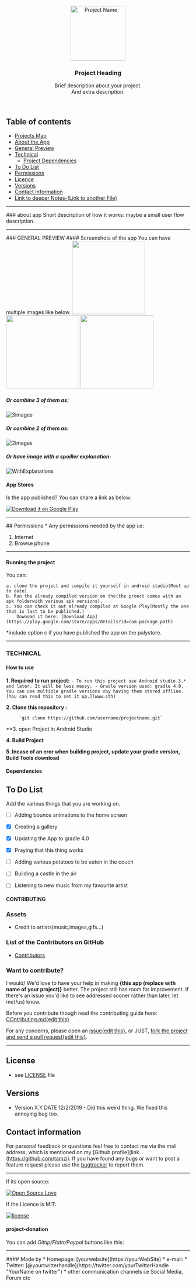 <p align="center">
  <a href="https://github.com/yourUserName/YourProjectName">
    <img src="#" alt="Project Name" width=150 height=150>
  </a>
  <h3 align="center">Project Heading</h3>

  <p align="center">
    Brief description about your project. <br>
   And extra description.
    <br>
    </p>
</p>

<br>

## Table of contents
- [Projects Map](#)
- [About the App](#)
- [General Preview](#)
- [Technical](#)
    - [Project Dependencies](#)
- [To Do List](#)
- [Permissions](#)
- [Licence](#)
- [Versions](#)
- [Contact Information](#)
- [Link to deeper Notes-(Link to another File)](#https://github.com/tamzi/ML4Mobile/blob/master/notes.md)



<hr>
### about app
Short description of how it works: maybe a small user flow description.

<hr>
### GENERAL PREVIEW
#### Screenshots of the app
You can have multiple images like below.

<img src="https://raw.githubusercontent.com/tamzi/ReadMe-MasterTemplates/master/android/images/1.jpg" width="200">
<img src="https://raw.githubusercontent.com/tamzi/ReadMe-MasterTemplates/master/android/images/2.jpg" width="200">
<img src="https://raw.githubusercontent.com/tamzi/ReadMe-MasterTemplates/master/android/images/3.jpg" width="200">

##### Or combine 3 of them as:
![3images](https://raw.githubusercontent.com/tamzi/ReadMe-MasterTemplates/master/android/images/3screens.jpg)

##### Or combine 2 of them as:
![2images](https://raw.githubusercontent.com/tamzi/ReadMe-MasterTemplates/master/android/images/2In1Mix.jpg)

##### Or have image with a spoiller explanation:
![WithExplanations](https://raw.githubusercontent.com/tamzi/ReadMe-MasterTemplates/master/android/images/withexplanations.jpg)


#### App Stores
Is the app published? You can share a link as below:

[![Download it on Google Play](https://raw.githubusercontent.com/tamzi/ReadMe-MasterTemplates/master/android/images/gplay.png)](https://play.google.com/store/apps/details?id=com.package.path)

<hr>
## Permissions
* Any permissions needed by the app i.e:

1. Internet
2. Browse phone

<hr>

#### Running the project
You can:

    a. clone the project and compile it yourself in android studio(Most up to date)
    b. Run the already compiled version on the(the proect comes with an apk folderwith various apk versions), 
    c. You can check it out already compiled at Google Play(Mostly the one that is last to be published.)
        Downoad it here: [Download App](https://play.google.com/store/apps/details?id=com.package.path)

*include option c if you have published the app on the palystore.
<hr>

### TECHNICAL

#### How to use

**1. Required to run project:**
       ` - To run this project use Android studio 3.* and later. It will be less messy.
         - Gradle version used: gradle 4.0. You can use multiple gradle versions vby having them stored offline. [You can read this to set it up.](www.sth)
        `

**2. Clone this repository :**
 
         `git clone https://github.com/username/projectname.git`
         
**3. open Project in Android Studio

**4. Build Project**

**5. Incase of an eror when building project, update your gradle version, Build Tools download**


#### Dependencies

## To Do List

Add the various things that you are working on.  

- [ ] Adding bounce animations to the home screen
- [x] Creating a gallery
- [x] Updating the App to gradle 4.0
- [x] Praying that this thing works
- [ ] Adding various potatoes to be eaten in the couch
- [ ] Building a castle in the air
- [ ] Listening to new music from my favourite artist





#### CONTRIBUTING
### Assets
* Credit to artists(music,images,gifs...)

### List of the Contributors on GitHub
* [Contributors](https://github.com/username/projectName/graphs/contributors)

### Want to contribute?
I would/ We'd love to have your help in making  **{this app (replace with name of your project)}** better. The project still has room for improvement. If there's an issue you'd like to see addressed sooner rather than later, let me(/us) know. 

Before you contribute though read the contributing guide here: [COntributing.md{edit this}](https://github.com/YourUserNameHere/ProjectName/contributing.md)

For any concerns, please open an [issue{edit this}](https://github.com/YourUserNameHere/ProjectName/issues), or JUST, [fork the project and send a pull request{edit this}](https://github.com/YourUserNameHere/ProjectName/pulls). 

<hr>

## License 
* see [LICENSE](https://github.com/YourUserNameHere/ProjectName/LICENSE.md) file


## Versions 
* Version X.Y  DATE 12/2/2019 - Did this weird thing. We fixed this annoying bug too.



## Contact information
For personal feedback or questions feel free to contact me via the mail address, which is mentioned on my [Github profile](link (https://github.com/tamzi). If you have found any bugs or want to post a feature request please use the [bugtracker](https://github.com/tamzi/ReadMe-MasterTemplates/issues) to report them.


<hr>

If its open source:

[![Open Source Love](https://badges.frapsoft.com/os/v2/open-source-200x33.png?v=103)](https://github.com/ellerbrock/open-source-badge/)  

If the Licence is MIT:

[![license](https://img.shields.io/github/license/mashape/apistatus.svg?style=for-the-badge)]()

#### project-donation

You can add *Gittip/Flattr/Paypal* buttons like this:


<hr>
#### Made by
* Homepage: [yourwebsite](https://yourWebSite) 
* e-mail: 
* Twitter: [@yourtwitterhandle](https://twitter.com/yourTwitterHandle "YourName on twitter")
* other communication channels i.e Social Media, Forum etc
